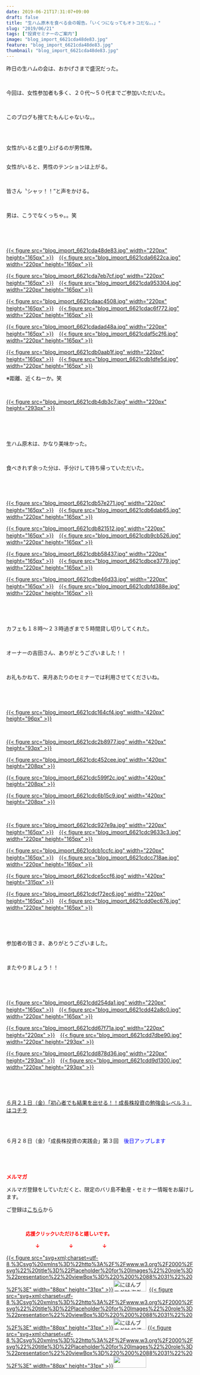 ```yaml
---
date: 2019-06-21T17:31:07+09:00
draft: false
title: "生ハム原木を食べる会の報告。「いくつになってもオトコだな。。」"
slug: "2019/06/21"
tags: ["投資セミナーのご案内"]
image: "blog_import_6621cda48de83.jpg"
feature: "blog_import_6621cda48de83.jpg"
thumbnail: "blog_import_6621cda48de83.jpg"
---
```

<p>昨日の生ハムの会は、おかげさまで盛況だった。</p><p> </p><p>今回は、女性参加者も多く、２０代～５０代までご参加いただいた。</p><p> </p><p>このブログも捨てたもんじゃないな。。</p><p> </p><p><br/>女性がいると盛り上げるのが男性陣。</p><p><br/>女性がいると、男性のテンションは上がる。</p><p> </p><p>皆さん〝シャッ！！”と声をかける。</p><p> </p><p>男は、こうでなくっちゃ。。笑</p><p> </p><p> </p><p><a href="blog_import_6621cda48de83.jpg">{{< figure src="blog_import_6621cda48de83.jpg" width="220px" height="165px" >}}</a>　<a href="blog_import_6621cda6622ca.jpg">{{< figure src="blog_import_6621cda6622ca.jpg" width="220px" height="165px" >}}</a></p><p><a href="blog_import_6621cda7eb7cf.jpg">{{< figure src="blog_import_6621cda7eb7cf.jpg" width="220px" height="165px" >}}</a>　<a href="blog_import_6621cda953304.jpg">{{< figure src="blog_import_6621cda953304.jpg" width="220px" height="165px" >}}</a></p><p><a href="blog_import_6621cdaac4508.jpg">{{< figure src="blog_import_6621cdaac4508.jpg" width="220px" height="165px" >}}</a>　<a href="blog_import_6621cdac6f772.jpg">{{< figure src="blog_import_6621cdac6f772.jpg" width="220px" height="165px" >}}</a></p><p><a href="blog_import_6621cdadad48a.jpg">{{< figure src="blog_import_6621cdadad48a.jpg" width="220px" height="165px" >}}</a>　<a href="blog_import_6621cdaf5c2f6.jpg">{{< figure src="blog_import_6621cdaf5c2f6.jpg" width="220px" height="165px" >}}</a></p><p><a href="blog_import_6621cdb0aab1f.jpg">{{< figure src="blog_import_6621cdb0aab1f.jpg" width="220px" height="165px" >}}</a>　<a href="blog_import_6621cdb1dfe5d.jpg">{{< figure src="blog_import_6621cdb1dfe5d.jpg" width="220px" height="165px" >}}</a></p><p>※距離、近くねーか。笑</p><p> </p><p><a href="blog_import_6621cdb4db3c7.jpg">{{< figure src="blog_import_6621cdb4db3c7.jpg" width="220px" height="293px" >}}</a></p><p> </p><p> </p><p>生ハム原木は、かなり美味かった。</p><p> </p><p>食べきれず余った分は、手分けして持ち帰っていただいた。</p><p> </p><p> </p><p><a href="blog_import_6621cdb57e271.jpg">{{< figure src="blog_import_6621cdb57e271.jpg" width="220px" height="165px" >}}</a>　<a href="blog_import_6621cdb6dab65.jpg">{{< figure src="blog_import_6621cdb6dab65.jpg" width="220px" height="165px" >}}</a></p><p><a href="blog_import_6621cdb821512.jpg">{{< figure src="blog_import_6621cdb821512.jpg" width="220px" height="165px" >}}</a>　<a href="blog_import_6621cdb9cb526.jpg">{{< figure src="blog_import_6621cdb9cb526.jpg" width="220px" height="165px" >}}</a></p><p><a href="blog_import_6621cdbb58437.jpg">{{< figure src="blog_import_6621cdbb58437.jpg" width="220px" height="165px" >}}</a>　<a href="blog_import_6621cdbce3779.jpg">{{< figure src="blog_import_6621cdbce3779.jpg" width="220px" height="165px" >}}</a></p><p><a href="blog_import_6621cdbe46d33.jpg">{{< figure src="blog_import_6621cdbe46d33.jpg" width="220px" height="165px" >}}</a>　<a href="blog_import_6621cdbfd388e.jpg">{{< figure src="blog_import_6621cdbfd388e.jpg" width="220px" height="165px" >}}</a></p><p> </p><p> </p><p>カフェも１８時～２３時過ぎまで５時間貸し切りしてくれた。</p><p> </p><p>オーナーの吉田さん、ありがとうございました！！</p><p> </p><p>お礼もかねて、来月あたりのセミナーでは利用させてくださいね。</p><p> </p><p> </p><p><a href="blog_import_6621cdc164cf4.jpg">{{< figure src="blog_import_6621cdc164cf4.jpg" width="420px" height="96px" >}}</a></p><p> </p><p><a href="blog_import_6621cdc2b8977.jpg">{{< figure src="blog_import_6621cdc2b8977.jpg" width="420px" height="93px" >}}</a></p><p><a href="blog_import_6621cdc452cee.jpg">{{< figure src="blog_import_6621cdc452cee.jpg" width="420px" height="208px" >}}</a></p><p><a href="blog_import_6621cdc599f2c.jpg">{{< figure src="blog_import_6621cdc599f2c.jpg" width="420px" height="208px" >}}</a></p><p><a href="blog_import_6621cdc6b15c9.jpg">{{< figure src="blog_import_6621cdc6b15c9.jpg" width="420px" height="208px" >}}</a></p><p> </p><p><a href="blog_import_6621cdc927e9a.jpg">{{< figure src="blog_import_6621cdc927e9a.jpg" width="220px" height="165px" >}}</a>　<a href="blog_import_6621cdc9633c3.jpg">{{< figure src="blog_import_6621cdc9633c3.jpg" width="220px" height="165px" >}}</a></p><p><a href="blog_import_6621cdcb1ccfc.jpg">{{< figure src="blog_import_6621cdcb1ccfc.jpg" width="220px" height="165px" >}}</a>　<a href="blog_import_6621cdcc718ae.jpg">{{< figure src="blog_import_6621cdcc718ae.jpg" width="220px" height="165px" >}}</a></p><p><a href="blog_import_6621cdce5ccf6.jpg">{{< figure src="blog_import_6621cdce5ccf6.jpg" width="420px" height="315px" >}}</a></p><p><a href="blog_import_6621cdcf72ec6.jpg">{{< figure src="blog_import_6621cdcf72ec6.jpg" width="220px" height="165px" >}}</a>　<a href="blog_import_6621cdd0ec676.jpg">{{< figure src="blog_import_6621cdd0ec676.jpg" width="220px" height="165px" >}}</a></p><p> </p><p> </p><p>参加者の皆さま、ありがとうございました。</p><p> </p><p>またやりましょう！！</p><p> </p><p> </p><p><a href="blog_import_6621cdd254da1.jpg">{{< figure src="blog_import_6621cdd254da1.jpg" width="220px" height="165px" >}}</a>　<a href="blog_import_6621cdd42a8c0.jpg">{{< figure src="blog_import_6621cdd42a8c0.jpg" width="220px" height="165px" >}}</a></p><p><a href="blog_import_6621cdd67f71a.jpg">{{< figure src="blog_import_6621cdd67f71a.jpg" width="220px" height="220px" >}}</a>　<a href="blog_import_6621cdd7dbe90.jpg">{{< figure src="blog_import_6621cdd7dbe90.jpg" width="220px" height="293px" >}}</a></p><p><a href="blog_import_6621cdd878d36.jpg">{{< figure src="blog_import_6621cdd878d36.jpg" width="220px" height="293px" >}}</a>　<a href="blog_import_6621cdd9d1300.jpg">{{< figure src="blog_import_6621cdd9d1300.jpg" width="220px" height="293px" >}}</a></p><p> </p><p> </p><p><a href="https://ameblo.jp/baliclub/entry-12475001561.html" target="_blank">６月２１日（金）「初心者でも結果を出せる！！成長株投資の勉強会レベル３」はコチラ</a></p><p> </p><p><br/>６月２８日（金）「成長株投資の実践会」第３回　<span style="color: rgb(0, 0, 255);">後日アップします</span></p><p> </p><p> </p><p><span style="font-weight: bold;"><span style="color: rgb(255, 0, 0);">メルマガ</span></span></p><p>メルマガ登録をしていただくと、限定のバリ島不動産・セミナー情報をお届けします。</p><p>ご登録は<a href="f9eeVI" target="_blank">こちら</a>から</p><p style="text-align: center;"> </p><p><font color="#ff0000" size="2"><strong>　　　　応援クリックいただけると嬉しいです。</strong></font></p><p><font color="#ff0000" size="2"><strong>　　　　　　↓　　　　　　↓　　　　　　↓</strong></font></p><p><a href="ranking.html?p_cid=01260127" id="&amp;blogmura_banner">{{< figure src="svg+xml;charset=utf-8,%3Csvg%20xmlns%3D%22http%3A%2F%2Fwww.w3.org%2F2000%2Fsvg%22%20title%3D%22Placeholder%20for%20Images%22%20role%3D%22presentation%22%20viewBox%3D%220%200%2088%2031%22%20%2F%3E" width="88px" height="31px" >}}<noscript><img alt="にほんブログ村 海外生活ブログ バリ島情報へ" border="0" height="31" src="//overseas.blogmura.com/bali/img/bali88_31.gif" width="88"></noscript></a>  <a href="ranking.html?p_cid=01260127" id="&amp;blogmura_banner">{{< figure src="svg+xml;charset=utf-8,%3Csvg%20xmlns%3D%22http%3A%2F%2Fwww.w3.org%2F2000%2Fsvg%22%20title%3D%22Placeholder%20for%20Images%22%20role%3D%22presentation%22%20viewBox%3D%220%200%2088%2031%22%20%2F%3E" width="88px" height="31px" >}}<noscript><img alt="にほんブログ村 投資ブログ 不動産投資へ" border="0" height="31" src="//investment.blogmura.com/hudousantoushi/img/hudousantoushi88_31.gif" width="88"></noscript></a> <a href="link.php?1804582" title="人気ブログランキングへ">{{< figure src="svg+xml;charset=utf-8,%3Csvg%20xmlns%3D%22http%3A%2F%2Fwww.w3.org%2F2000%2Fsvg%22%20title%3D%22Placeholder%20for%20Images%22%20role%3D%22presentation%22%20viewBox%3D%220%200%2088%2031%22%20%2F%3E" width="88px" height="31px" >}}<noscript><img border="0" height="31" src="https://blog.with2.net/img/banner/banner_22.gif" width="88"></noscript></a></p>

